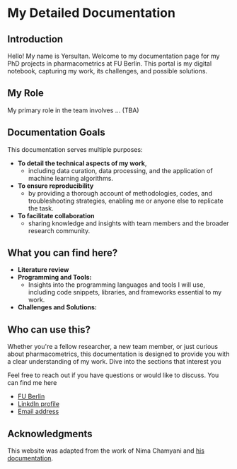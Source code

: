 # My Detailed Documentation

## Introduction

Hello! My name is Yersultan. Welcome to my documentation page for my PhD projects in pharmacometrics at FU Berlin. This portal is my digital notebook, capturing my work, its challenges, and possible solutions.

## My Role

My primary role in the team involves ... (TBA)

## Documentation Goals

This documentation serves multiple purposes:

- **To detail the technical aspects of my work**, 
  - including data curation, data processing, and the application of machine learning algorithms.
- **To ensure reproducibility** 
  - by providing a thorough account of methodologies, codes, and troubleshooting strategies, enabling me or anyone else to replicate the task.
- **To facilitate collaboration** 
  - sharing knowledge and insights with team members and the broader research community.

## What you can find here?

- **Literature review**
- **Programming and Tools:** 
  - Insights into the programming languages and tools I will use, including code snippets, libraries, and frameworks essential to my work.
- **Challenges and Solutions:** 

## Who can use this?

Whether you're a fellow researcher, a new team member, or just curious about pharmacometrics, this documentation is designed to provide you with a clear understanding of my work. Dive into the sections that interest you

Feel free to reach out if you have questions or would like to discuss. You can find me here 
- [FU Berlin](https://www.bcp.fu-berlin.de/pharmazie/faecher/klinische_pharmazie/arbeitsgruppe_kloft/mitarbeiter/Doktoranden_innen/Yersultan_Mirasbekov) 
- [LinkdIn profile](https://www.linkedin.com/in/yersultan-m/)
- [Email address](mailto:yersultan.mirasbekov@fu-berlin.de)

## Acknowledgments 

This website was adapted from the work of Nima Chamyani and [his documentation](https://github.com/NeuroGranberg/Nima_Documentation). 
